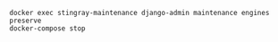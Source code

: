     docker exec stingray-maintenance django-admin maintenance engines preserve
    docker-compose stop